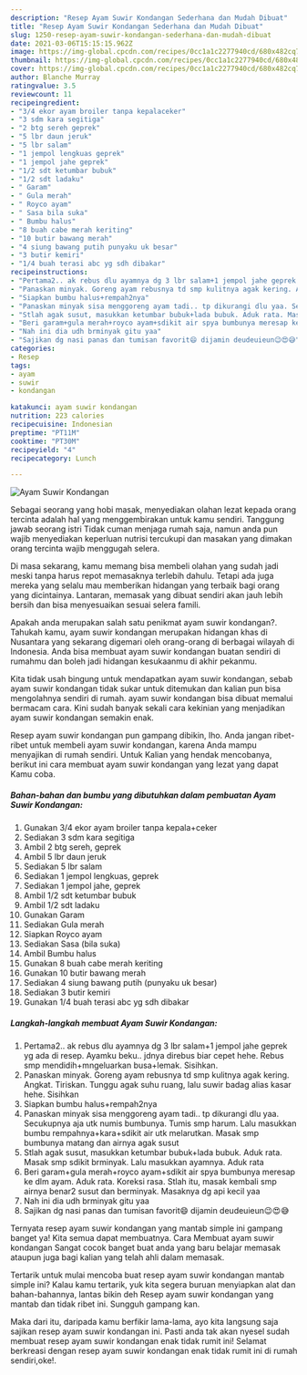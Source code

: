 ```yaml
---
description: "Resep Ayam Suwir Kondangan Sederhana dan Mudah Dibuat"
title: "Resep Ayam Suwir Kondangan Sederhana dan Mudah Dibuat"
slug: 1250-resep-ayam-suwir-kondangan-sederhana-dan-mudah-dibuat
date: 2021-03-06T15:15:15.962Z
image: https://img-global.cpcdn.com/recipes/0cc1a1c2277940cd/680x482cq70/ayam-suwir-kondangan-foto-resep-utama.jpg
thumbnail: https://img-global.cpcdn.com/recipes/0cc1a1c2277940cd/680x482cq70/ayam-suwir-kondangan-foto-resep-utama.jpg
cover: https://img-global.cpcdn.com/recipes/0cc1a1c2277940cd/680x482cq70/ayam-suwir-kondangan-foto-resep-utama.jpg
author: Blanche Murray
ratingvalue: 3.5
reviewcount: 11
recipeingredient:
- "3/4 ekor ayam broiler tanpa kepalaceker"
- "3 sdm kara segitiga"
- "2 btg sereh geprek"
- "5 lbr daun jeruk"
- "5 lbr salam"
- "1 jempol lengkuas geprek"
- "1 jempol jahe geprek"
- "1/2 sdt ketumbar bubuk"
- "1/2 sdt ladaku"
- " Garam"
- " Gula merah"
- " Royco ayam"
- " Sasa bila suka"
- " Bumbu halus"
- "8 buah cabe merah keriting"
- "10 butir bawang merah"
- "4 siung bawang putih punyaku uk besar"
- "3 butir kemiri"
- "1/4 buah terasi abc yg sdh dibakar"
recipeinstructions:
- "Pertama2.. ak rebus dlu ayamnya dg 3 lbr salam+1 jempol jahe geprek yg ada di resep. Ayamku beku.. jdnya direbus biar cepet hehe. Rebus smp mendidih+mngeluarkan busa+lemak. Sisihkan."
- "Panaskan minyak. Goreng ayam rebusnya td smp kulitnya agak kering. Angkat. Tiriskan. Tunggu agak suhu ruang, lalu suwir badag alias kasar hehe. Sisihkan"
- "Siapkan bumbu halus+rempah2nya"
- "Panaskan minyak sisa menggoreng ayam tadi.. tp dikurangi dlu yaa. Secukupnya aja utk numis bumbunya. Tumis smp harum. Lalu masukkan bumbu rempahnya+kara+sdikit air utk melarutkan. Masak smp bumbunya matang dan airnya agak susut"
- "Stlah agak susut, masukkan ketumbar bubuk+lada bubuk. Aduk rata. Masak smp sdikit brminyak. Lalu masukkan ayamnya. Aduk rata"
- "Beri garam+gula merah+royco ayam+sdikit air spya bumbunya meresap ke dlm ayam. Aduk rata. Koreksi rasa. Stlah itu, masak kembali smp airnya benar2 susut dan berminyak. Masaknya dg api kecil yaa"
- "Nah ini dia udh brminyak gitu yaa"
- "Sajikan dg nasi panas dan tumisan favorit😄 dijamin deudeuieun😉😍😅"
categories:
- Resep
tags:
- ayam
- suwir
- kondangan

katakunci: ayam suwir kondangan 
nutrition: 223 calories
recipecuisine: Indonesian
preptime: "PT11M"
cooktime: "PT30M"
recipeyield: "4"
recipecategory: Lunch

---
```



![Ayam Suwir Kondangan](https://img-global.cpcdn.com/recipes/0cc1a1c2277940cd/680x482cq70/ayam-suwir-kondangan-foto-resep-utama.jpg)

Sebagai seorang yang hobi masak, menyediakan olahan lezat kepada orang tercinta adalah hal yang menggembirakan untuk kamu sendiri. Tanggung jawab seorang istri Tidak cuman menjaga rumah saja, namun anda pun wajib menyediakan keperluan nutrisi tercukupi dan masakan yang dimakan orang tercinta wajib menggugah selera.

Di masa  sekarang, kamu memang bisa membeli olahan yang sudah jadi meski tanpa harus repot memasaknya terlebih dahulu. Tetapi ada juga mereka yang selalu mau memberikan hidangan yang terbaik bagi orang yang dicintainya. Lantaran, memasak yang dibuat sendiri akan jauh lebih bersih dan bisa menyesuaikan sesuai selera famili. 



Apakah anda merupakan salah satu penikmat ayam suwir kondangan?. Tahukah kamu, ayam suwir kondangan merupakan hidangan khas di Nusantara yang sekarang digemari oleh orang-orang di berbagai wilayah di Indonesia. Anda bisa membuat ayam suwir kondangan buatan sendiri di rumahmu dan boleh jadi hidangan kesukaanmu di akhir pekanmu.

Kita tidak usah bingung untuk mendapatkan ayam suwir kondangan, sebab ayam suwir kondangan tidak sukar untuk ditemukan dan kalian pun bisa mengolahnya sendiri di rumah. ayam suwir kondangan bisa dibuat memalui bermacam cara. Kini sudah banyak sekali cara kekinian yang menjadikan ayam suwir kondangan semakin enak.

Resep ayam suwir kondangan pun gampang dibikin, lho. Anda jangan ribet-ribet untuk membeli ayam suwir kondangan, karena Anda mampu menyajikan di rumah sendiri. Untuk Kalian yang hendak mencobanya, berikut ini cara membuat ayam suwir kondangan yang lezat yang dapat Kamu coba.

<!--inarticleads1-->

##### Bahan-bahan dan bumbu yang dibutuhkan dalam pembuatan Ayam Suwir Kondangan:

1. Gunakan 3/4 ekor ayam broiler tanpa kepala+ceker
1. Sediakan 3 sdm kara segitiga
1. Ambil 2 btg sereh, geprek
1. Ambil 5 lbr daun jeruk
1. Sediakan 5 lbr salam
1. Sediakan 1 jempol lengkuas, geprek
1. Sediakan 1 jempol jahe, geprek
1. Ambil 1/2 sdt ketumbar bubuk
1. Ambil 1/2 sdt ladaku
1. Gunakan  Garam
1. Sediakan  Gula merah
1. Siapkan  Royco ayam
1. Sediakan  Sasa (bila suka)
1. Ambil  Bumbu halus
1. Gunakan 8 buah cabe merah keriting
1. Gunakan 10 butir bawang merah
1. Sediakan 4 siung bawang putih (punyaku uk besar)
1. Sediakan 3 butir kemiri
1. Gunakan 1/4 buah terasi abc yg sdh dibakar




<!--inarticleads2-->

##### Langkah-langkah membuat Ayam Suwir Kondangan:

1. Pertama2.. ak rebus dlu ayamnya dg 3 lbr salam+1 jempol jahe geprek yg ada di resep. Ayamku beku.. jdnya direbus biar cepet hehe. Rebus smp mendidih+mngeluarkan busa+lemak. Sisihkan.
1. Panaskan minyak. Goreng ayam rebusnya td smp kulitnya agak kering. Angkat. Tiriskan. Tunggu agak suhu ruang, lalu suwir badag alias kasar hehe. Sisihkan
1. Siapkan bumbu halus+rempah2nya
1. Panaskan minyak sisa menggoreng ayam tadi.. tp dikurangi dlu yaa. Secukupnya aja utk numis bumbunya. Tumis smp harum. Lalu masukkan bumbu rempahnya+kara+sdikit air utk melarutkan. Masak smp bumbunya matang dan airnya agak susut
1. Stlah agak susut, masukkan ketumbar bubuk+lada bubuk. Aduk rata. Masak smp sdikit brminyak. Lalu masukkan ayamnya. Aduk rata
1. Beri garam+gula merah+royco ayam+sdikit air spya bumbunya meresap ke dlm ayam. Aduk rata. Koreksi rasa. Stlah itu, masak kembali smp airnya benar2 susut dan berminyak. Masaknya dg api kecil yaa
1. Nah ini dia udh brminyak gitu yaa
1. Sajikan dg nasi panas dan tumisan favorit😄 dijamin deudeuieun😉😍😅




Ternyata resep ayam suwir kondangan yang mantab simple ini gampang banget ya! Kita semua dapat membuatnya. Cara Membuat ayam suwir kondangan Sangat cocok banget buat anda yang baru belajar memasak ataupun juga bagi kalian yang telah ahli dalam memasak.

Tertarik untuk mulai mencoba buat resep ayam suwir kondangan mantab simple ini? Kalau kamu tertarik, yuk kita segera buruan menyiapkan alat dan bahan-bahannya, lantas bikin deh Resep ayam suwir kondangan yang mantab dan tidak ribet ini. Sungguh gampang kan. 

Maka dari itu, daripada kamu berfikir lama-lama, ayo kita langsung saja sajikan resep ayam suwir kondangan ini. Pasti anda tak akan nyesel sudah membuat resep ayam suwir kondangan enak tidak rumit ini! Selamat berkreasi dengan resep ayam suwir kondangan enak tidak rumit ini di rumah sendiri,oke!.

